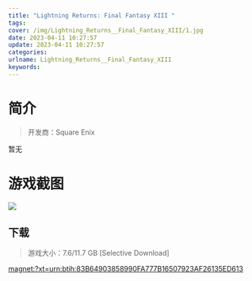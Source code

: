 ```yaml
---
title: "Lightning Returns: Final Fantasy XIII "
tags: 
cover: /img/Lightning_Returns__Final_Fantasy_XIII/1.jpg
date: 2023-04-11 10:27:57
update: 2023-04-11 10:27:57
categories: 
urlname: Lightning_Returns__Final_Fantasy_XIII
keywords: 
---
```

# 简介

> 开发商：Square Enix

暂无

# 游戏截图

![](/img/Lightning_Returns__Final_Fantasy_XIII/2.jpg)


## 下载

> 游戏大小：7.6/11.7 GB [Selective Download]

[magnet:?xt=urn:btih:83B64903858990FA777B16507923AF26135ED613](magnet:?xt=urn:btih:83B64903858990FA777B16507923AF26135ED613)
